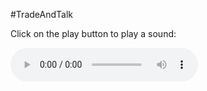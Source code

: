 #TradeAndTalk
<html>
<body>
<p>Click on the play button to play a sound:</p>
<audio controls autoplay loop>
  <source /src="Blue1.mp3" type="audio/mp3">
  <source /src="Blue2.mp3" type="audio/mp3">
  
  Your browser does not support the audio element.

</body>

</html>

#The Calendar :
Currency And  Alt Coin  And Crypto Currency And Tokens
<html>
<iframe src="https://www.widgets.investing.com/top-cryptocurrencies?theme=lightTheme" width="100%" height="100%" frameborder="0" allowtransparency="true" marginwidth="0" marginheight="0"></iframe><div class="poweredBy" style="font-family: Arial, Helvetica, sans-serif;">Powered by <a href="https://www.investing.com?utm_source=WMT&amp;utm_medium=referral&amp;utm_campaign=TOP_CRYPTOCURRENCIES&amp;utm_content=Footer%20Link" target="_blank" rel="nofollow">Investing.com</a></div>

</body>

